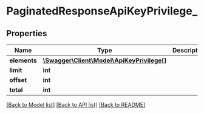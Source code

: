 # PaginatedResponseApiKeyPrivilege_

## Properties
Name | Type | Description | Notes
------------ | ------------- | ------------- | -------------
**elements** | [**\Swagger\Client\Model\ApiKeyPrivilege[]**](ApiKeyPrivilege.md) |  | [optional] 
**limit** | **int** |  | 
**offset** | **int** |  | 
**total** | **int** |  | [optional] 

[[Back to Model list]](../README.md#documentation-for-models) [[Back to API list]](../README.md#documentation-for-api-endpoints) [[Back to README]](../README.md)


